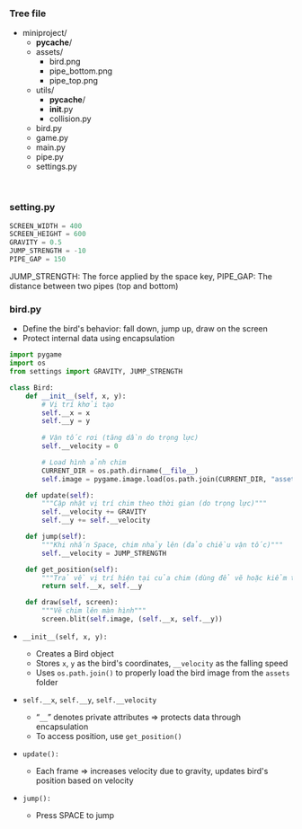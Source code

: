 ### Tree file
- miniproject/
  - __pycache__/
  - assets/
    - bird.png
    - pipe_bottom.png
    - pipe_top.png
  - utils/
    - __pycache__/
    - __init__.py
    - collision.py
  - bird.py
  - game.py
  - main.py
  - pipe.py
  - settings.py
<br>

### setting.py

```python
SCREEN_WIDTH = 400
SCREEN_HEIGHT = 600
GRAVITY = 0.5
JUMP_STRENGTH = -10
PIPE_GAP = 150
```
JUMP_STRENGTH: The force applied by the space key, PIPE_GAP: The distance between two pipes (top and bottom)

### bird.py
- Define the bird's behavior: fall down, jump up, draw on the screen
- Protect internal data using encapsulation
```python
import pygame
import os
from settings import GRAVITY, JUMP_STRENGTH

class Bird:
    def __init__(self, x, y):
        # Vị trí khởi tạo
        self.__x = x
        self.__y = y
        
        # Vận tốc rơi (tăng dần do trọng lực)
        self.__velocity = 0

        # Load hình ảnh chim
        CURRENT_DIR = os.path.dirname(__file__)
        self.image = pygame.image.load(os.path.join(CURRENT_DIR, "assets", "bird.png"))

    def update(self):
        """Cập nhật vị trí chim theo thời gian (do trọng lực)"""
        self.__velocity += GRAVITY
        self.__y += self.__velocity

    def jump(self):
        """Khi nhấn Space, chim nhảy lên (đảo chiều vận tốc)"""
        self.__velocity = JUMP_STRENGTH

    def get_position(self):
        """Trả về vị trí hiện tại của chim (dùng để vẽ hoặc kiểm tra va chạm)"""
        return self.__x, self.__y

    def draw(self, screen):
        """Vẽ chim lên màn hình"""
        screen.blit(self.image, (self.__x, self.__y))
```
- `__init__(self, x, y):`  
  - Creates a Bird object  
  - Stores `x`, `y` as the bird's coordinates, `__velocity` as the falling speed  
  - Uses `os.path.join()` to properly load the bird image from the `assets` folder  

- `self.__x`, `self.__y`, `self.__velocity`  
  - “`__`” denotes private attributes => protects data through encapsulation  
  - To access position, use `get_position()`  

- `update():`  
  - Each frame => increases velocity due to gravity, updates bird's position based on velocity  

- `jump():`  
  - Press SPACE to jump  
